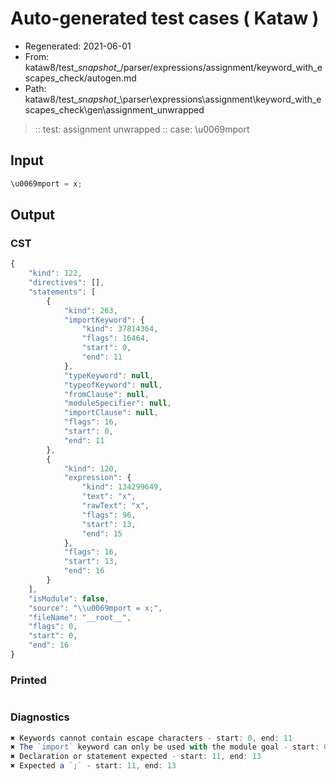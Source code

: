 # Auto-generated test cases ( Kataw )
- Regenerated: 2021-06-01
- From: kataw8/test\__snapshot__/parser/expressions/assignment/keyword_with_escapes_check/autogen.md
- Path: kataw8/test\__snapshot__\parser\expressions\assignment\keyword_with_escapes_check\gen\assignment_unwrapped
> :: test: assignment unwrapped
> :: case: \u0069mport
## Input

`````js
\u0069mport = x;
`````
## Output

### CST

```javascript
{
    "kind": 122,
    "directives": [],
    "statements": [
        {
            "kind": 263,
            "importKeyword": {
                "kind": 37814364,
                "flags": 16464,
                "start": 0,
                "end": 11
            },
            "typeKeyword": null,
            "typeofKeyword": null,
            "fromClause": null,
            "moduleSpecifier": null,
            "importClause": null,
            "flags": 16,
            "start": 0,
            "end": 11
        },
        {
            "kind": 120,
            "expression": {
                "kind": 134299649,
                "text": "x",
                "rawText": "x",
                "flags": 96,
                "start": 13,
                "end": 15
            },
            "flags": 16,
            "start": 13,
            "end": 16
        }
    ],
    "isModule": false,
    "source": "\\u0069mport = x;",
    "fileName": "__root__",
    "flags": 0,
    "start": 0,
    "end": 16
}
```

### Printed

```javascript

```

### Diagnostics

```javascript
✖ Keywords cannot contain escape characters - start: 0, end: 11
✖ The `import` keyword can only be used with the module goal - start: 0, end: 13
✖ Declaration or statement expected - start: 11, end: 13
✖ Expected a `;` - start: 11, end: 13

```


